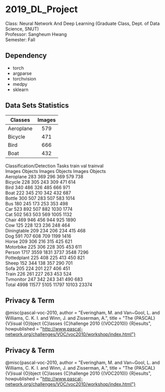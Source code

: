 # 2019_DL_Project

Class: Neural Network And Deep Learning (Graduate Class, Dept. of Data Science, SNUT) \
Professor: Sangheum Hwang \
Semester: Fall 


## Dependency 
- torch 
- argparse
- torchvision
- medpy
- sklearn


## Data Sets Statistics 
| Classes | Images |
| -------- | :------: |
| Aeroplane | 579 |
| Bicycle | 471 |
| Bird | 666 |
| Boat | 432 |




Classification/Detection Tasks
                  train	           val	         trainval <br>
              Images	Objects	Images	Objects	Images	Objects <br>
Aeroplane	     283	    369	   296	   369	   579	    738 <br>
Bicycle	       228	    305	   243	   309	   471	    614 <br>
Bird	         340	    486	   326	   485	   666	    971	<br>
Boat	         222	    345	   210	   342	   432	    687	<br>
Bottle	       300	    507	   283	   507	   583	   1014	<br>
Bus	           180	    245	   173	   253	   353	    498	<br>
Car	           523	    892	   507	   882	  1030	   1774	<br>
Cat	           502	    563	   503	   569	  1005	   1132	<br>
Chair	         469	    946	   456	   944	   925	   1890	<br>
Cow	           125	    228	   123	   236	   248	    464	<br>
Diningtable    209	    234	   206	   234	   415	    468	<br>
Dog	           591	    707	   608	   709	  1199	   1416	<br>
Horse	         209	    306	   216	   315	   425	    621	<br>
Motorbike	     225	    306	   228	   305	   453	    611	<br>
Person	      1717	   3559	  1831	  3737	  3548	   7296	<br>
Pottedplant	   225	    408	   225	   413	   450	    821	<br>
Sheep	         152	    344	   138	   357	   290	    701	<br>
Sofa	         205	    224	   201	   227	   406	    451	<br>
Train	         226	    261	   227	   263	   453	    524	<br>
Tvmonitor	     247	    342	   243	   341	   490	    683	<br>
Total       	4998	  11577	  5105	 11797	 10103	  23374	<br>


## Privacy & Term 
@misc{pascal-voc-2010,
	author = "Everingham, M. and Van~Gool, L. and Williams, C. K. I. and Winn, J. and Zisserman, A.",
	title = "The {PASCAL} {V}isual {O}bject {C}lasses {C}hallenge 2010 {(VOC2010)} {R}esults",
	howpublished = "http://www.pascal-network.org/challenges/VOC/voc2010/workshop/index.html"}


## Privacy & Term 
@misc{pascal-voc-2010,
	author = "Everingham, M. and Van~Gool, L. and Williams, C. K. I. and Winn, J. and Zisserman, A.",
	title = "The {PASCAL} {V}isual {O}bject {C}lasses {C}hallenge 2010 {(VOC2010)} {R}esults",
	howpublished = "http://www.pascal-network.org/challenges/VOC/voc2010/workshop/index.html"}
